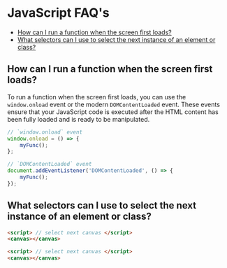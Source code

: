 # JavaScript FAQ's

<!-- TOC -->

- [How can I run a function when the screen first loads?](#how-can-i-run-a-function-when-the-screen-first-loads)
- [What selectors can I use to select the next instance of an element or class?](#what-selectors-can-i-use-to-select-the-next-instance-of-an-element-or-class)

<!-- /TOC -->


<a id="markdown-how-can-i-run-a-function-when-the-screen-first-loads" name="how-can-i-run-a-function-when-the-screen-first-loads"></a>

## How can I run a function when the screen first loads?

To run a function when the screen first loads, you can use the `window.onload` event or the modern
`DOMContentLoaded` event. These events ensure that your JavaScript code is executed after the HTML
content has been fully loaded and is ready to be manipulated.

```js
// `window.onload` event
window.onload = () => {
    myFunc();
};

// `DOMContentLoaded` event
document.addEventListener('DOMContentLoaded', () => {
    myFunc();
});
```

<a id="markdown-what-selectors-can-i-use-to-select-the-next-instance-of-an-element-or-class" name="what-selectors-can-i-use-to-select-the-next-instance-of-an-element-or-class"></a>

## What selectors can I use to select the next instance of an element or class?

```html
<script> // select next canvas </script>
<canvas></canvas>

<script> // select next canvas </script>
<canvas></canvas>

```

